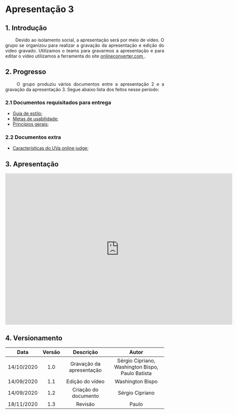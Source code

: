 # Apresentação 3

## 1. Introdução

<p align="justify"> &emsp;&emsp; Devido ao isolamento social, a apresentação será por meio de vídeo. O grupo se organizou para realizar a gravação da apresentação e edição do video gravado. Utilizamos o teams para gravarmos a apresentação e para editar o vídeo utilizamos a ferramenta do site <a href = "https://www.onlineconverter.com/merge-video"> onlineconverter.com </a>.</p>

## 2. Progresso

<p align="justify"> &emsp;&emsp; O grupo produziu vários documentos entre a apresentação 2 e a gravação da apresentação 3. Segue abaixo lista dos feitos nesse período:</p>

### 2.1 Documentos requisitados para entrega

* [Guia de estilo](https://interacao-humano-computador.github.io/2020.1-UVaJudge/entrega_3/guia_estilo/);
* [Metas de usabilidade](https://interacao-humano-computador.github.io/2020.1-UVaJudge/entrega_3/metas_usabilidade/);
* [Princípios gerais](https://interacao-humano-computador.github.io/2020.1-UVaJudge/entrega_3/metas_usabilidade/);

### 2.2 Documentos extra

* [Características do UVa online judge](https://interacao-humano-computador.github.io/2020.1-UVaJudge/entrega_3/caracteristicas_plataforma/);

## 3. Apresentação

<iframe width="720" height="480" src="https://www.youtube-nocookie.com/embed/4DhwVpUQVNo" frameborder="0" allow="accelerometer; autoplay; clipboard-write; encrypted-media; gyroscope; picture-in-picture" allowfullscreen></iframe>

## 4. Versionamento

|Data|Versão|Descrição|Autor|
|:-:|:-:|:-:|:-:|
|14/10/2020|1.0|Gravação da apresentação|Sérgio Cipriano, Washington Bispo, Paulo Batista|
|14/09/2020|1.1|Edição do vídeo|Washington Bispo|
|14/09/2020|1.2|Criação do documento|Sérgio Cipriano|
|18/11/2020|1.3|Revisão|Paulo|
